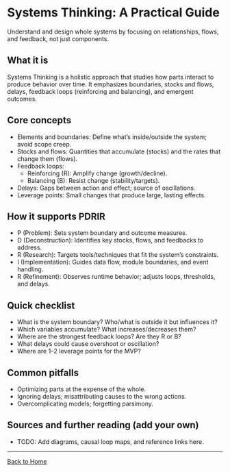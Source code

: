 # Systems Thinking: A Practical Guide

Understand and design whole systems by focusing on relationships, flows, and feedback, not just components.

## What it is

Systems Thinking is a holistic approach that studies how parts interact to produce behavior over time. It emphasizes boundaries, stocks and flows, delays, feedback loops (reinforcing and balancing), and emergent outcomes.

## Core concepts

- Elements and boundaries: Define what’s inside/outside the system; avoid scope creep.
- Stocks and flows: Quantities that accumulate (stocks) and the rates that change them (flows).
- Feedback loops:
  - Reinforcing (R): Amplify change (growth/decline).
  - Balancing (B): Resist change (stability/targets).
- Delays: Gaps between action and effect; source of oscillations.
- Leverage points: Small changes that produce large, lasting effects.

## How it supports PDRIR

- P (Problem): Sets system boundary and outcome measures.
- D (Deconstruction): Identifies key stocks, flows, and feedbacks to address.
- R (Research): Targets tools/techniques that fit the system’s constraints.
- I (Implementation): Guides data flow, module boundaries, and event handling.
- R (Refinement): Observes runtime behavior; adjusts loops, thresholds, and delays.

## Quick checklist

- What is the system boundary? Who/what is outside it but influences it?
- Which variables accumulate? What increases/decreases them?
- Where are the strongest feedback loops? Are they R or B?
- What delays could cause overshoot or oscillation?
- Where are 1–2 leverage points for the MVP?

## Common pitfalls

- Optimizing parts at the expense of the whole.
- Ignoring delays; misattributing causes to the wrong actions.
- Overcomplicating models; forgetting parsimony.

## Sources and further reading (add your own)

- TODO: Add diagrams, causal loop maps, and reference links here.

---

[Back to Home](../index.md)
